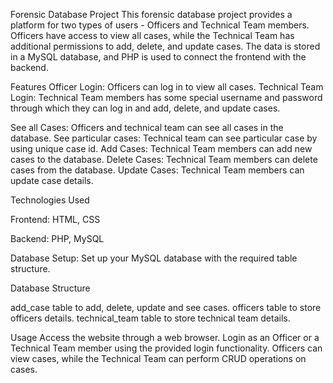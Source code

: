 Forensic Database Project
This forensic database project provides a platform for two types of users - Officers and Technical Team members. Officers have access to view all cases, while the Technical Team has additional permissions to add, delete, and update cases. The data is stored in a MySQL database, and PHP is used to connect the frontend with the backend.

Features
Officer Login: Officers can log in to view all cases.
Technical Team Login: Technical Team members has some special username and password through which they can log in and add, delete, and update cases.

See all Cases: Officers and technical team can see all cases in the database.
See particular cases: Technical team can see particular case by using unique case id.
Add Cases: Technical Team members can add new cases to the database.
Delete Cases: Technical Team members can delete cases from the database.
Update Cases: Technical Team members can update case details.

Technologies Used

Frontend:
HTML, CSS

Backend:
PHP, 
MySQL

Database Setup:
Set up your MySQL database with the required table structure.

Database Structure

add_case table to add, delete, update and see cases.
officers table to store officers details.
technical_team table to store technical team details.

Usage
Access the website through a web browser.
Login as an Officer or a Technical Team member using the provided login functionality.
Officers can view cases, while the Technical Team can perform CRUD operations on cases.
